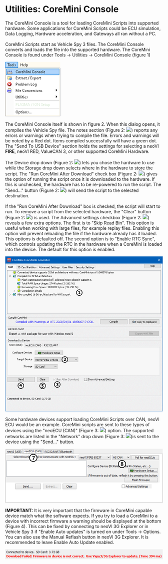 # Utilities: CoreMini Console

The CoreMini Console is a tool for loading CoreMini Scripts into supported hardware. Some applications for CoreMini Scripts could be ECU simulation, Data Logging, Hardware acceleration, and Gateways all ran without a PC.\
\
CoreMini Scripts start as Vehicle Spy 3 files. The CoreMini Console converts and loads the file into the supported hardware. The CoreMini Console is found under Tools -> Utilities -> CoreMini Console (figure 1)

![Figure 1: CoreMini Console can be found in the Utilities menu under Tools](../../../.gitbook/assets/CoreMiniConsoleMenu.gif)

The CoreMini Console itself is shown in figure 2. When this dialog opens, it compiles the Vehicle Spy file. The notes section (Figure 2: ![](https://cdn.intrepidcs.net/support/VehicleSpy/assets/smOne.gif)) reports any errors or warnings when trying to compile the file. Errors and warnings will be noted by a Red dot. Items compiled successfully will have a green dot. The "Send To USB Device" section holds the settings for selecting a neoVI **FIRE**, neoVI RED, ValueCAN 3, or other supported CoreMini Hardware.\
\
The Device drop down (Figure 2: ![](https://cdn.intrepidcs.net/support/VehicleSpy/assets/smTwo.gif)) lets you chose the hardware to use while the Storage drop down selects where in the hardware to store the script. The "Run CoreMini After Download" check box (Figure 2: ![](https://cdn.intrepidcs.net/support/VehicleSpy/assets/smThree.gif)) gives the option of running the script once it is downloaded to the hardware. If this is unchecked, the hardware has to be re-powered to run the script. The "Send..." button (Figure 2: ![](https://cdn.intrepidcs.net/support/VehicleSpy/assets/smFour.gif)) will send the script to the selected destination.\
\
If the "Run CoreMini After Download" box is checked, the script will start to run. To remove a script from the selected hardware, the "Clear" button (Figure 2: ![](https://cdn.intrepidcs.net/support/VehicleSpy/assets/smFive.gif)) is used. The Advanced settings checkbox (Figure 2: ![](https://cdn.intrepidcs.net/support/VehicleSpy/assets/smSix.gif)) reveals a few extra options. The first is to "Skip Read Bin". This option is useful when working with large files, for example replay files. Enabling this option will prevent reloading the file if the hardware already has it loaded. This options is defaulted off. The second option is to "Enable RTC Sync", which controls updating the RTC in the hardware when a CoreMini is loaded into the device. The default for this option is enabled.

![Figure 2: CoreMini Console](../../../.gitbook/assets/CoreMiniConsole.gif)

Some hardware devices support loading CoreMini Scripts over CAN, neoVI ECU would be an example. CoreMini scripts are sent to these types of devices using the "neoECU (CAN)" (Figure 3: ![](https://cdn.intrepidcs.net/support/VehicleSpy/assets/smSeven.gif)) option. The supported networks are listed in the "Network" drop down (Figure 3: ![](https://cdn.intrepidcs.net/support/VehicleSpy/assets/smEight.gif))is sent to the device using the "Send..." button.

![Figure 3: CoreMini Console neoECU (CAN) Tab](../../../.gitbook/assets/CoreMiniConsole2.gif)

**IMPORTANT:** It is very important that the firmware in CoreMini capable device match what the software expects. If you try to load a CoreMini to a device with incorrect firmware a warning should be displayed at the bottom (Figure 4). This can be fixed by connecting to neoVI 3G Explorer or in Vehicle Spy 3 if "Enable Auto updates" is turned on under Tools -> Options. You can also use the Manual Reflash button in neoVI 3G Explorer. It is recommended to leave Enable Auto Update enabled.

![Figure 4: Old firmware warning](../../../.gitbook/assets/CoreMiniLoadOldFirmware.gif)
